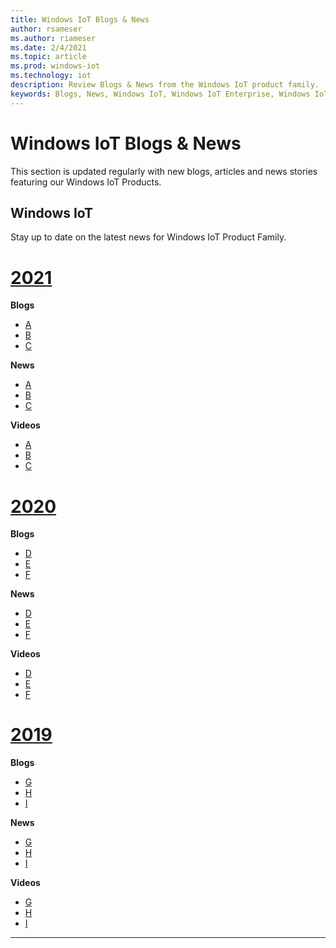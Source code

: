 ```yaml
---
title: Windows IoT Blogs & News
author: rsameser
ms.author: riameser
ms.date: 2/4/2021
ms.topic: article
ms.prod: windows-iot
ms.technology: iot
description: Review Blogs & News from the Windows IoT product family.
keywords: Blogs, News, Windows IoT, Windows IoT Enterprise, Windows IoT Core, Build
---
```


# Windows IoT Blogs & News
This section is updated regularly with new blogs, articles and news stories featuring our Windows IoT Products.

## Windows IoT
Stay up to date on the latest news for Windows IoT Product Family.

# [2021](#tab/2021)

**Blogs**
* [A](https://techcommunity.microsoft.com/t5/internet-of-things/enabling-linux-based-azure-iot-edge-modules-on-windows-iot/ba-p/2075882)
* [B](https://techcommunity.microsoft.com/t5/internet-of-things/enabling-linux-based-azure-iot-edge-modules-on-windows-iot/ba-p/2075882)
* [C](https://techcommunity.microsoft.com/t5/internet-of-things/enabling-linux-based-azure-iot-edge-modules-on-windows-iot/ba-p/2075882)

**News**
* [A](https://www.zdnet.com/article/microsoft-to-combine-windows-10-iot-core-and-iot-enterprise-in-2021/)
* [B](https://www.zdnet.com/article/microsoft-to-combine-windows-10-iot-core-and-iot-enterprise-in-2021/)
* [C](https://www.zdnet.com/article/microsoft-to-combine-windows-10-iot-core-and-iot-enterprise-in-2021/)

**Videos**
* [A](https://channel9.msdn.com/Shows/Internet-of-Things-Show/Run-Linux-based-IoT-Edge-modules-on-Windows-IoT)
* [B](https://channel9.msdn.com/Shows/Internet-of-Things-Show/Run-Linux-based-IoT-Edge-modules-on-Windows-IoT)
* [C](https://channel9.msdn.com/Shows/Internet-of-Things-Show/Run-Linux-based-IoT-Edge-modules-on-Windows-IoT)

# [2020](#tab/2020)

**Blogs**
* [D](https://techcommunity.microsoft.com/t5/internet-of-things/enabling-linux-based-azure-iot-edge-modules-on-windows-iot/ba-p/2075882)
* [E](https://techcommunity.microsoft.com/t5/internet-of-things/enabling-linux-based-azure-iot-edge-modules-on-windows-iot/ba-p/2075882)
* [F](https://techcommunity.microsoft.com/t5/internet-of-things/enabling-linux-based-azure-iot-edge-modules-on-windows-iot/ba-p/2075882)

**News**
* [D](https://techcommunity.microsoft.com/t5/internet-of-things/enabling-linux-based-azure-iot-edge-modules-on-windows-iot/ba-p/2075882)
* [E](https://techcommunity.microsoft.com/t5/internet-of-things/enabling-linux-based-azure-iot-edge-modules-on-windows-iot/ba-p/2075882)
* [F](https://techcommunity.microsoft.com/t5/internet-of-things/enabling-linux-based-azure-iot-edge-modules-on-windows-iot/ba-p/2075882)

**Videos**
* [D](https://techcommunity.microsoft.com/t5/internet-of-things/enabling-linux-based-azure-iot-edge-modules-on-windows-iot/ba-p/2075882)
* [E](https://techcommunity.microsoft.com/t5/internet-of-things/enabling-linux-based-azure-iot-edge-modules-on-windows-iot/ba-p/2075882)
* [F](https://techcommunity.microsoft.com/t5/internet-of-things/enabling-linux-based-azure-iot-edge-modules-on-windows-iot/ba-p/2075882)

# [2019](#tab/2019)

**Blogs**
* [G](https://techcommunity.microsoft.com/t5/internet-of-things/enabling-linux-based-azure-iot-edge-modules-on-windows-iot/ba-p/2075882)
* [H](https://techcommunity.microsoft.com/t5/internet-of-things/enabling-linux-based-azure-iot-edge-modules-on-windows-iot/ba-p/2075882)
* [I](https://techcommunity.microsoft.com/t5/internet-of-things/enabling-linux-based-azure-iot-edge-modules-on-windows-iot/ba-p/2075882)

**News**
* [G](https://techcommunity.microsoft.com/t5/internet-of-things/enabling-linux-based-azure-iot-edge-modules-on-windows-iot/ba-p/2075882)
* [H](https://techcommunity.microsoft.com/t5/internet-of-things/enabling-linux-based-azure-iot-edge-modules-on-windows-iot/ba-p/2075882)
* [I](https://techcommunity.microsoft.com/t5/internet-of-things/enabling-linux-based-azure-iot-edge-modules-on-windows-iot/ba-p/2075882)

**Videos**
* [G](https://techcommunity.microsoft.com/t5/internet-of-things/enabling-linux-based-azure-iot-edge-modules-on-windows-iot/ba-p/2075882)
* [H](https://techcommunity.microsoft.com/t5/internet-of-things/enabling-linux-based-azure-iot-edge-modules-on-windows-iot/ba-p/2075882)
* [I](https://techcommunity.microsoft.com/t5/internet-of-things/enabling-linux-based-azure-iot-edge-modules-on-windows-iot/ba-p/2075882)

---
